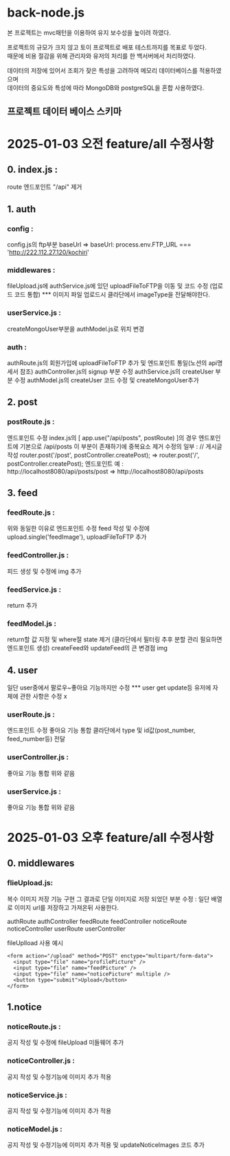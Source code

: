 # back-node.js

본 프로젝트는 mvc패턴을 이용하여 유지 보수성을 높이려 하였다.<br>

프로젝트의 규모가 크지 않고 토이 프로젝트로 배포 테스트까지를 목표로 두었다. <br>
때문에 비용 절감을 위해 관리자와 유저의 처리를 한 백서버에서 처리하였다. <br>

데이터의 저장에 있어서 조회가 잦은 특성을 고려하여 메모리 데이터베이스를 적용하였으며<br>
데이터의 중요도와 특성에 따라 MongoDB와 postgreSQL을 혼합 사용하였다.<br>

## 프로젝트 데이터 베이스 스키마

# 2025-01-03 오전 feature/all 수정사항

## 0. index.js :

route 엔드포인트 "/api" 제거

## 1. auth

### config :

config.js의 ftp부분 baseUrl => baseUrl: process.env.FTP_URL === 'http://222.112.27.120/kochiri'

### middlewares :

fileUpload.js에 authService.js에 있던 uploadFileToFTP을 이동 및 코드 수정 (업로드 코드 통합)
\*\*\* 이미지 파일 업로드시 클라단에서 imageType을 전달해야한다.

### userService.js :

createMongoUser부분을 authModel.js로 위치 변경

### auth :

authRoute.js의 회원가입에 uploadFileToFTP 추가 및 엔드포인트 통일(노션의 api명세서 참조)
authController.js의 signup 부분 수정
authService.js의 createUser 부분 수정
authModel.js의 createUser 코드 수정 및 createMongoUser추가

## 2. post

### postRoute.js :

엔드포인트 수정 index.js의 [ app.use("/api/posts", postRoute) ]의 경우 엔드포인트에 기본으로 /api/posts 이 부분이 존재하기에 중복요소 제거
수정의 일부 :
// 게시글 작성
router.post('/post', postController.createPost); => router.post('/', postController.createPost);
엔드포인트 예 :
http://localhost8080/api/posts/post => http://localhost8080/api/posts

## 3. feed

### feedRoute.js :

위와 동일한 이유로 엔드포인트 수정
feed 작성 및 수정에 upload.single('feedImage'), uploadFileToFTP 추가

### feedController.js :

피드 생성 및 수정에 img 추가

### feedService.js :

return 추가

### feedModel.js :

return할 값 지정 및 where절 state 제거 (클라단에서 필터링 추후 분할 관리 필요하면 엔드포인트 생성)
createFeed와 updateFeed의 큰 변경점 img

## 4. user

일단 user중에서 팔로우~좋아요 기능까지만 수정
\*\*\* user get update등 유저에 자체에 관한 사항은 수정 x

### userRoute.js :

엔드포인트 수정
좋아요 기능 통합 클라단에서 type 및 id값(post_number, feed_number등) 전달

### userController.js :

좋아요 기능 통합 위와 같음

### userService.js :

좋아요 기능 통합 위와 같음

# 2025-01-03 오후 feature/all 수정사항

## 0. middlewares

### flieUpload.js:

복수 이미지 저장 기능 구현
그 결과로 단일 이미지로 저장 되었던 부분 수정 : 일단 배열로 이미지 url를 저장하고 가져온뒤 사용한다.

authRoute authController
feedRoute feedController
noticeRoute noticeController
userRoute userController

fileUplload 사용 예시

```
<form action="/upload" method="POST" enctype="multipart/form-data">
  <input type="file" name="profilePicture" />
  <input type="file" name="feedPicture" />
  <input type="file" name="noticePicture" multiple />
  <button type="submit">Upload</button>
</form>
```

## 1.notice

### noticeRoute.js :

공지 작성 및 수정에 fileUpload 미들웨어 추가

### noticeController.js :

공지 작성 및 수정기능에 이미지 추가 적용

### noticeService.js :

공지 작성 및 수정기능에 이미지 추가 적용

### noticeModel.js :

공지 작성 및 수정기능에 이미지 추가 적용 및 updateNoticeImages 코드 추가

